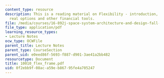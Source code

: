 ```yaml
---
content_type: resource
description: This is a reading material on Flexibility - introduction, taxonomy and
  real options and other financial tools.
file: /media/courses/16-892j-space-system-architecture-and-design-fall-2004/0f2ebb9f08aca59eb86795fe4a705247_10010_flex_frame.pdf
file_type: application/pdf
learning_resource_types:
- Lecture Notes
ocw_type: OCWFile
parent_title: Lecture Notes
parent_type: CourseSection
parent_uid: e0eed86f-5693-f887-d901-3ae41a2bb482
resourcetype: Document
title: 10010_flex_frame.pdf
uid: 0f2ebb9f-08ac-a59e-b867-95fe4a705247
---
```

